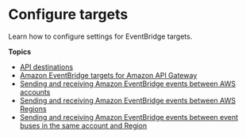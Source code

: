 # Configure targets<a name="eb-working-with-targets"></a>

Learn how to configure settings for EventBridge targets\.

**Topics**
+ [API destinations](eb-api-destinations.md)
+ [Amazon EventBridge targets for Amazon API Gateway](eb-api-gateway-target.md)
+ [Sending and receiving Amazon EventBridge events between AWS accounts](eb-cross-account.md)
+ [Sending and receiving Amazon EventBridge events between AWS Regions](eb-cross-region.md)
+ [Sending and receiving Amazon EventBridge events between event buses in the same account and Region](eb-bus-to-bus.md)